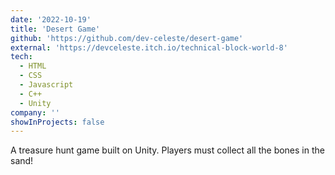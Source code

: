 ```yaml
---
date: '2022-10-19'
title: 'Desert Game'
github: 'https://github.com/dev-celeste/desert-game'
external: 'https://devceleste.itch.io/technical-block-world-8'
tech:
  - HTML
  - CSS
  - Javascript
  - C++
  - Unity
company: ''
showInProjects: false
---
```


A treasure hunt game built on Unity. Players must collect all the bones in the sand!